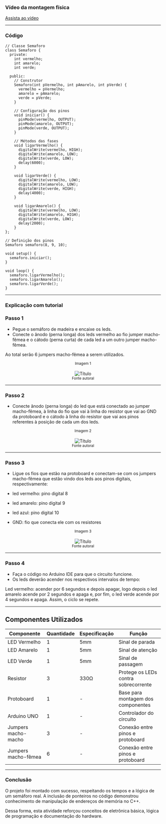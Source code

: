 ### Vídeo da montagem física 

[Assista ao vídeo](https://drive.google.com/file/d/1QuNLhBvrygf7RrOxvZFu6vXS3COEITyR/view?t=7)

---

### Código

```
// Classe Semaforo
class Semaforo {
  private:
    int vermelho;
    int amarelo;
    int verde;

  public:
    // Construtor
    Semaforo(int pVermelho, int pAmarelo, int pVerde) {
      vermelho = pVermelho;
      amarelo = pAmarelo;
      verde = pVerde;
    }

    // Configuração dos pinos
    void iniciar() {
      pinMode(vermelho, OUTPUT);
      pinMode(amarelo, OUTPUT);
      pinMode(verde, OUTPUT);
    }

    // Métodos das fases
    void ligarVermelho() {
      digitalWrite(vermelho, HIGH);
      digitalWrite(amarelo, LOW);
      digitalWrite(verde, LOW);
      delay(6000);
    }

    void ligarVerde() {
      digitalWrite(vermelho, LOW);
      digitalWrite(amarelo, LOW);
      digitalWrite(verde, HIGH);
      delay(4000);
    }

    void ligarAmarelo() {
      digitalWrite(vermelho, LOW);
      digitalWrite(amarelo, HIGH);
      digitalWrite(verde, LOW);
      delay(2000);
    }
};

// Definição dos pinos
Semaforo semaforo(8, 9, 10);

void setup() {
  semaforo.iniciar();
}

void loop() {
  semaforo.ligarVermelho();
  semaforo.ligarAmarelo();
  semaforo.ligarVerde();
}
```
---

### Explicação com tutorial
### Passo 1

- Pegue o semáforo de madeira e encaixe os leds.
- Conecte o ânodo (perna longa) dos leds vermelho ao fio jumper macho-fêmea e o cátodo (perna curta) de cada led a um outro jumper macho-fêmea.

Ao total serão 6 jumpers macho-fêmea a serem utilizados.

<div align="center">
 <sub>Imagem 1</sub><br><br>
 <img src="assets/imagem1.png" alt="Título"><br>
 <sub>Fonte autoral</sub>
</div>

---

### Passo 2

- Conecte ânodo (perna longa) do led que está conectado ao jumper macho-fêmea, à linha do fio que vai à linha do resistor que vai ao GND da protoboard e o cátodo à linha do resistor que vai aos pinos referentes à posição de cada um dos leds.

<div align="center">
 <sub>Imagem 2</sub><br><br>
 <img src="assets/imagem2.png" alt="Título"><br>
 <sub>Fonte autoral</sub>
</div>

---

### Passo 3

- Ligue os fios que estão na protoboard e conectam-se com os jumpers macho-fêmea que estão vindo dos leds aos pinos digitais, respectivamente:

- led vermelho: pino digital 8
- led amarelo: pino digital 9
- led azul: pino digital 10

- GND: fio que conecta ele com os resistores

<div align="center">
 <sub>Imagem 3</sub><br><br>
 <img src="assets/imagem3.png" alt="Título"><br>
 <sub>Fonte autoral</sub>
</div>

---

### Passo 4

- Faça o código no Arduino IDE para que o circuito funcione.
- Os leds deverão acender nos respectivos intervalos de tempo: 

Led vermelho: acender por 6 segundos e depois apagar, logo depois o led amarelo acende por 2 segundos e apaga e, por fim, o led verde acende por 4 segundos e apaga. Assim, o ciclo se repete.

---

## Componentes Utilizados
| Componente | Quantidade | Especificação | Função |
|-------------|-------------|----------------|---------|
| LED Vermelho | 1 | 5mm | Sinal de parada |
| LED Amarelo | 1 | 5mm | Sinal de atenção |
| LED Verde | 1 | 5mm | Sinal de passagem |
| Resistor | 3 | 330Ω | Protege os LEDs contra sobrecorrente |
| Protoboard | 1 | - | Base para montagem dos componentes |
| Arduino UNO | 1 | - | Controlador do circuito |
| Jumpers macho-macho | 3 | - | Conexão entre pinos e protoboard |
| Jumpers macho-fêmea | 6 | - | Conexão entre pinos e protoboard |

---

### Conclusão

O projeto foi montado com sucesso, respeitando os tempos e a lógica de um semáforo real. A inclusão de ponteiros no código demonstrou conhecimento de manipulação de endereços de memória no C++.

Dessa forma, esta atividade reforçou conceitos de eletrônica básica, lógica de programação e documentação do hardware.